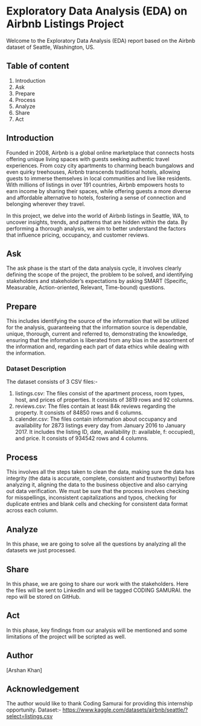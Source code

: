 # Exploratory Data Analysis (EDA) on Airbnb Listings Project
Welcome to the Exploratory Data Analysis (EDA) report based on the Airbnb dataset of Seattle, Washington, US.

## Table of content
1. Introduction
2. Ask
3. Prepare
4. Process
5. Analyze
6. Share
7. Act
   
## Introduction
Founded in 2008, Airbnb is a global online marketplace that connects hosts offering unique living spaces with guests seeking authentic travel experiences. From cozy city apartments to charming beach bungalows and even quirky treehouses, Airbnb transcends traditional hotels, allowing guests to immerse themselves in local communities and live like residents. With millions of listings in over 191 countries, Airbnb empowers hosts to earn income by sharing their spaces, while offering guests a more diverse and affordable alternative to hotels, fostering a sense of connection and belonging wherever they travel.

 In this project, we delve into the world of Airbnb listings in Seattle, WA, to uncover insights, trends, and patterns that are hidden within the data. By performing a thorough analysis, we aim to better understand the factors that influence pricing, occupancy, and customer reviews.

## Ask
The ask phase is the start of the data analysis cycle, it involves clearly defining the scope of the project, the problem to be solved, and identifying stakeholders and stakeholder’s expectations by asking SMART (Specific, Measurable, Action-oriented, Relevant, Time-bound) questions.

## Prepare
This includes identifying the source of the information that will be utilized for the analysis, guaranteeing that the information source is dependable, unique, thorough, current and referred to, demonstrating the knowledge, ensuring that the information is liberated from any bias in the assortment of the information and, regarding each part of data ethics while dealing with the information.
### Dataset Description
The dataset consists of 3 CSV files:-
1. listings.csv: The files consist of the apartment process, room types, host, and prices of properties. It consists of 3819 rows and 92 columns.
2. reviews.csv: The files contain at least 84k reviews regarding the property. It consists of 84850 rows and 6 columns.
3. calender.csv: The files contain information about occupancy and availability for 2873 listings every day from January 2016 to January 2017. It includes the listing ID, date, availability (t: available, f: occupied), and price. It consists of 934542 rows and 4 columns.

## Process
This involves all the steps taken to clean the data, making sure the data has integrity (the data is accurate, complete, consistent and trustworthy) before analyzing it, aligning the data to the business objective and also carrying out data verification. We must be sure that the process involves checking for misspellings, inconsistent capitalizations and typos, checking for duplicate entries and blank cells and checking for consistent data format across each column.

## Analyze
In this phase, we are going to solve all the questions by analyzing all the datasets we just processed.

## Share
In this phase, we are going to share our work with the stakeholders. Here the files will be sent to LinkedIn and will be tagged CODING SAMURAI. the repo will be stored on GitHub.

## Act
In this phase, key findings from our analysis will be mentioned and some limitations of the project will be scripted as well.

## Author
[Arshan Khan]

## Acknowledgement
The author would like to thank Coding Samurai for providing this internship opportunity.
Dataset:- https://www.kaggle.com/datasets/airbnb/seattle/?select=listings.csv
